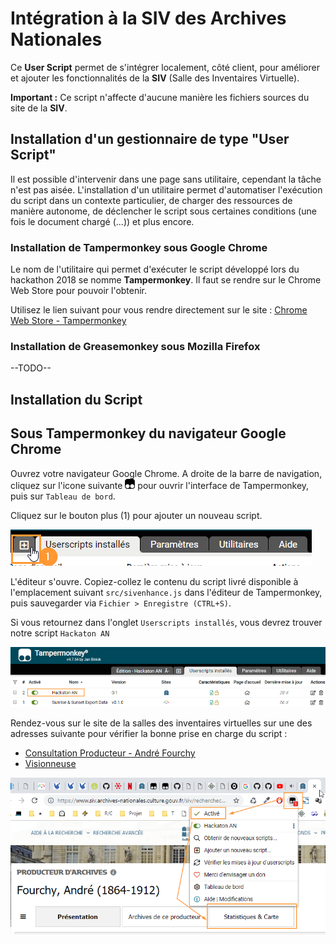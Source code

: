 # Intégration à la SIV des Archives Nationales

Ce **User Script** permet de s'intégrer localement, côté client,
pour améliorer et ajouter les fonctionnalités de la **SIV** (Salle des Inventaires Virtuelle).

**Important :** Ce script n'affecte d'aucune manière les fichiers sources du
site de la **SIV**.


## Installation d'un gestionnaire de type "User Script"

Il est possible d'intervenir dans une page sans utilitaire,
cependant la tâche n'est pas aisée.
L'installation d'un utilitaire permet d'automatiser l'exécution 
du script dans un contexte particulier, de charger des ressources
de manière autonome, de déclencher le script sous certaines conditions
(une fois le document chargé (...)) et plus encore.


### Installation de Tampermonkey sous Google Chrome

Le nom de l'utilitaire qui permet d'exécuter le script développé
lors du hackathon 2018 se nomme **Tampermonkey**.
Il faut se rendre sur le Chrome Web Store pour pouvoir l'obtenir.

Utilisez le lien suivant pour vous rendre directement sur le site :
[Chrome Web Store - Tampermonkey](https://chrome.google.com/webstore/detail/tampermonkey/dhdgffkkebhmkfjojejmpbldmpobfkfo?hl=fr)



### Installation de Greasemonkey sous Mozilla Firefox

--TODO--


## Installation du Script


## Sous Tampermonkey du navigateur Google Chrome

Ouvrez votre navigateur Google Chrome.
A droite de la barre de navigation, cliquez sur l'icone suivante
<img src="lib/img/tampermonkey.png" width="16" style="display: inline;"/>
pour ouvrir l'interface de Tampermonkey, puis sur ``Tableau de bord``.

Cliquez sur le bouton plus (1) pour ajouter un nouveau script.

![Tampermonkey Menu][tmprmenu]

L'éditeur s'ouvre. Copiez-collez le contenu du script livré disponible
à l'emplacement suivant ``src/sivenhance.js`` dans l'éditeur de Tampermonkey,
puis sauvegarder via ``Fichier > Enregistre (CTRL+S)``.

Si vous retournez dans l'onglet ``Userscripts installés``,
vous devrez trouver notre script ``Hackaton AN``

![User Script][tmprinst]

Rendez-vous sur le site de la salles des inventaires virtuelles sur une des adresses
suivante pour vérifier la bonne prise en charge du script :

- [Consultation Producteur - André Fourchy](https://www.siv.archives-nationales.culture.gouv.fr/siv/rechercheconsultation/consultation/producteur/consultationProducteur.action?notProdId=FRAN_NP_012092)
- [Visionneuse](https://www.siv.archives-nationales.culture.gouv.fr/siv/rechercheconsultation/consultation/ir/consultationIR.action?formCaller=MINUTES&irId=FRAN_IR_052908&gotoArchivesNums=true&defaultResultPerPage=15&frontIr=&optionFullText=ET&fullText=&udId=&consIr=&details=false&page=1&auSeinIR=true)

![Tampermonkey Running][tmprrun]






[tmprmenu]:lib/img/tampermenu.png
[tmprinst]:lib/img/tampermonkeyinstalled.png
[tmprrun]:lib/img/tampermonkeyrunning.png

